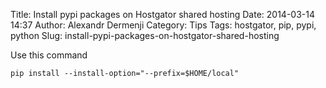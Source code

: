 Title: Install pypi packages on Hostgator shared hosting
Date: 2014-03-14 14:37
Author: Alexandr Dermenji
Category: Tips
Tags: hostgator, pip, pypi, python
Slug: install-pypi-packages-on-hostgator-shared-hosting

Use this command

`pip install --install-option="--prefix=$HOME/local"`
